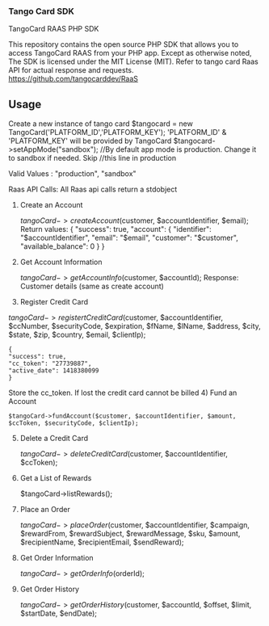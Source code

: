 ### Tango Card SDK 


TangoCard RAAS PHP SDK

This repository contains the open source PHP SDK that allows you to access TangoCard RAAS from your PHP app. Except as otherwise noted,
The SDK is licensed under the MIT License (MIT).
Refer to tango card Raas API for actual response and requests. https://github.com/tangocarddev/RaaS

Usage
-----

Create a new instance of tango card
    $tangocard = new TangoCard('PLATFORM_ID','PLATFORM_KEY');
    'PLATFORM_ID' & 'PLATFORM_KEY' will be provided by TangoCard
    $tangocard->setAppMode("sandbox"); //By default app mode is production. Change it to sandbox if needed. Skip      //this line in production

Valid Values : "production", "sandbox"

Raas API Calls:
All Raas api calls return a stdobject
1) Create an Account 

    $tangoCard->createAccount($customer, $accountIdentifier, $email);
Return values:
    {
      "success": true,
      "account": {
        "identifier": "$accountIdentifier",
        "email": "$email",
        "customer": "$customer",
        "available_balance": 0
      }
    }

2) Get Account Information 

    $tangoCard->getAccountInfo($customer, $accountId);
Response: Customer details (same as create account)

3) Register Credit Card

$tangoCard->registertCreditCard($customer, $accountIdentifier, $ccNumber, $securityCode, $expiration, $fName, $lName, $address, $city, $state, $zip, $country, $email, $clientIp);
      
    {
    "success": true,
    "cc_token": "27739887",
    "active_date": 1418380099
    }

Store the cc_token. If lost the credit card cannot be billed
4) Fund an Account 

    $tangoCard->fundAccount($customer, $accountIdentifier, $amount, $ccToken, $securityCode, $clientIp);

5) Delete a Credit Card

    $tangoCard->deleteCreditCard($customer, $accountIdentifier, $ccToken);

5) Get a List of Rewards 

    $tangoCard->listRewards();

5) Place an Order 

    $tangoCard->placeOrder($customer, $accountIdentifier, $campaign, $rewardFrom, $rewardSubject, $rewardMessage,     $sku, $amount, $recipientName, $recipientEmail, $sendReward);

6) Get Order Information 

    $tangoCard->getOrderInfo($orderId);

7) Get Order History 

    $tangoCard->getOrderHistory($customer, $accountId, $offset, $limit, $startDate, $endDate);
